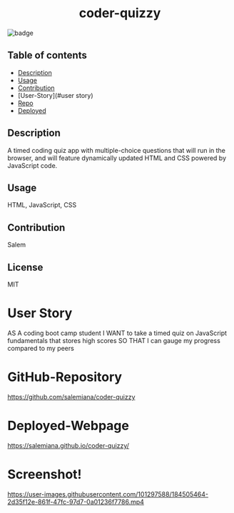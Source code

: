   <h1 align="center">coder-quizzy</h1>

![badge](https://img.shields.io/badge/license-MIT-brightgreen)<br />

## Table of contents

- [Description](#description)
- [Usage](#usage)
- [Contribution](#contribution)
- [User-Story](#user story)
- [Repo](#GitHub-Repository)
- [Deployed](#Deployed-Webpage)

## Description

A timed coding quiz app with multiple-choice questions that will run in the browser, and will feature dynamically updated HTML and CSS powered by JavaScript code.

## Usage

HTML, JavaScript, CSS

## Contribution

Salem

## License

MIT

# User Story

AS A coding boot camp student
I WANT to take a timed quiz on JavaScript fundamentals that stores high scores
SO THAT I can gauge my progress compared to my peers

# GitHub-Repository

https://github.com/salemiana/coder-quizzy

# Deployed-Webpage

https://salemiana.github.io/coder-quizzy/

# Screenshot!


https://user-images.githubusercontent.com/101297588/184505464-2d35f12e-861f-47fc-97d7-0a01236f7786.mp4

